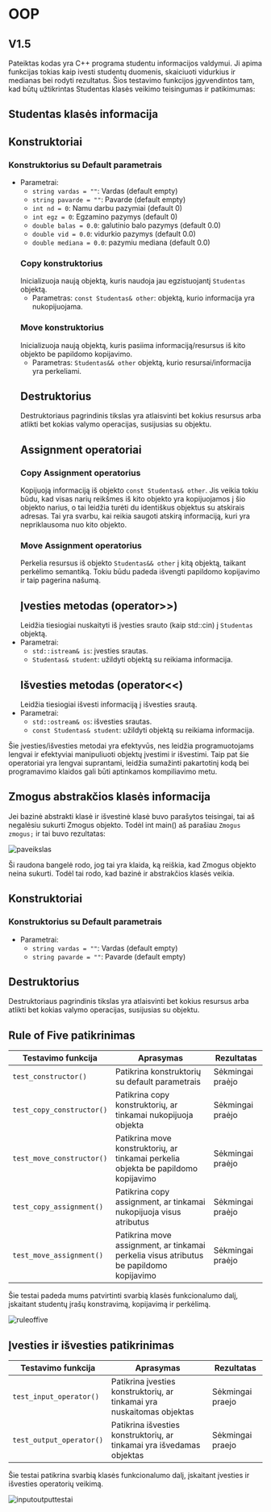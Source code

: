 # OOP
## V1.5
Pateiktas kodas yra C++ programa studentu informacijos valdymui. Ji apima funkcijas tokias kaip ivesti studentų duomenis, skaiciuoti vidurkius ir medianas bei rodyti rezultatus. Šios testavimo funkcijos įgyvendintos tam, kad būtų užtikrintas Studentas klasės veikimo teisingumas ir patikimumas:

## Studentas klasės informacija
## Konstruktoriai
### Konstruktorius su Default parametrais
- Parametrai:
  -   `string vardas = ""`: Vardas (default empty)
  -   `string pavarde = ""`: Pavarde (default empty)
  -   `int nd = 0`: Namu darbu pazymiai (default 0)
  -   `int egz = 0`: Egzamino pazymys (default 0)
  -   `double balas = 0.0`: galutinio balo pazymys (default 0.0)
  -   `double vid = 0.0`: vidurkio pazymys (default 0.0)
  -   `double mediana = 0.0`: pazymiu mediana (default 0.0)
  ### Copy konstruktorius
  Inicializuoja naują objektą, kuris naudoja jau egzistuojantį `Studentas` objektą.
  - Parametras: `const Studentas& other`: objektą, kurio informacija yra nukopijuojama.
  ### Move konstruktorius
  Inicializuoja naują objektą, kuris pasiima informaciją/resursus iš kito objekto be papildomo kopijavimo.
  - Parametras: `Studentas&& other` objektą, kurio resursai/informacija yra perkeliami.
  ## Destruktorius
  Destruktoriaus pagrindinis tikslas yra atlaisvinti bet kokius resursus arba atlikti bet kokias valymo operacijas, susijusias su objektu.
  ## Assignment operatoriai
  ### Copy Assignment operatorius
  Kopijuoją informaciją iš objekto `const Studentas& other`. Jis veikia tokiu būdu, kad visas narių reikšmes iš kito objekto yra kopijuojamos į šio objekto narius, o tai leidžia turėti du identiškus objektus su atskirais adresas. Tai yra svarbu, kai reikia saugoti atskirą informaciją, kuri yra nepriklausoma nuo kito objekto.
  ### Move Assignment operatorius
  Perkelia resursus iš objekto `Studentas&& other` į kitą objektą, taikant perkėlimo semantiką. Tokiu būdu padeda išvengti papildomo kopijavimo ir taip pagerina našumą.
  ## Įvesties metodas (operator>>)
  Leidžia tiesiogiai nuskaityti iš įvesties srauto (kaip std::cin) į `Studentas` objektą.
- Parametrai:
    -  `std::istream& is`: įvesties srautas.
    -  `Studentas& student`: užildyti objektą su reikiama informacija.
  ## Išvesties metodas (operator<<)
  Leidžia tiesiogiai išvesti informaciją į išvesties srautą.
- Parametrai:
    -  `std::ostream& os`: išvesties srautas.
    -  `const Studentas& student`: užildyti objektą su reikiama informacija.

Šie įvesties/išvesties metodai yra efektyvūs, nes leidžia programuotojams lengvai ir efektyviai manipuliuoti objektų įvestimi ir išvestimi. Taip pat šie operatoriai yra lengvai suprantami, leidžia sumažinti pakartotinį kodą bei programavimo klaidos gali būti aptinkamos kompiliavimo metu.
## Zmogus abstrakčios klasės informacija
Jei bazinė abstrakti klasė ir išvestinė klasė buvo parašytos teisingai, tai aš negalėsiu sukurti Zmogus objekto. Todėl int main() aš parašiau `Zmogus zmogus;` ir tai buvo rezultatas:

![paveikslas](https://github.com/Pijus-B/2-uzduotis/assets/90143621/785b00e0-40a2-4867-9848-e6339364d48d)

Ši raudona bangelė rodo, jog tai yra klaida, ką reiškia, kad Zmogus objekto neina sukurti. Todėl tai rodo, kad bazinė ir abstrakčios klasės veikia.
## Konstruktoriai
### Konstruktorius su Default parametrais
- Parametrai:
  -   `string vardas = ""`: Vardas (default empty)
  -   `string pavarde = ""`: Pavarde (default empty)
## Destruktorius
Destruktoriaus pagrindinis tikslas yra atlaisvinti bet kokius resursus arba atlikti bet kokias valymo operacijas, susijusias su objektu.

## Rule of Five patikrinimas
| Testavimo funkcija       | Aprasymas                                                                             |  Rezultatas     |
|--------------------------|---------------------------------------------------------------------------------------|-----------------|
|`test_constructor()`      |Patikrina konstruktorių su default parametrais                                         |Sėkmingai praėjo |
|`test_copy_constructor()` |Patikrina copy konstruktorių, ar tinkamai nukopijuoja objekta                          |Sėkmingai praėjo |   
|`test_move_constructor()` |Patikrina move konstruktorių, ar tinkamai perkelia objekta be papildomo kopijavimo     |Sėkmingai praėjo |   
|`test_copy_assignment()`  |Patikrina copy assignment, ar tinkamai nukopijuoja visus atributus                     |Sėkmingai praėjo |   
|`test_move_assignment()`  |Patikrina move assignment, ar tinkamai perkelia visus atributus be papildomo kopijavimo|Sėkmingai praėjo |   

Šie testai padeda mums patvirtinti svarbią klasės funkcionalumo dalį, įskaitant studentų įrašų konstravimą, kopijavimą ir perkėlimą.

![ruleoffive](https://github.com/Pijus-B/2-uzduotis/assets/90143621/2c89644f-52bb-4355-9688-918cc3e9dbff)


## Įvesties ir išvesties patikrinimas
| Testavimo funkcija       | Aprasymas                                                                             |  Rezultatas     |
|--------------------------|---------------------------------------------------------------------------------------|-----------------|
|`test_input_operator()`   |Patikrina įvesties konstruktorių, ar tinkamai yra nuskaitomas objektas                 |Sėkmingai praejo |
|`test_output_operator()`  |Patikrina išvesties konstruktorių, ar tinkamai yra išvedamas objektas                  |Sėkmingai praejo |

Šie testai patikrina svarbią klasės funkcionalumo dalį, įskaitant įvesties ir išvesties operatorių veikimą.

![inputoutputtestai](https://github.com/Pijus-B/2-uzduotis/assets/90143621/b927e409-0e97-4c25-967b-f321d0b5e92a)







































